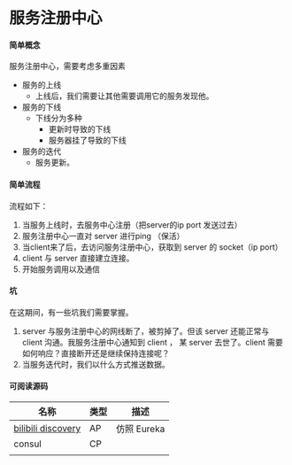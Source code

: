 # 服务注册中心



#### 简单概念

服务注册中心，需要考虑多重因素

- 服务的上线
  - 上线后，我们需要让其他需要调用它的服务发现他。
- 服务的下线
  - 下线分为多种
    - 更新时导致的下线
    - 服务器挂了导致的下线
- 服务的迭代
  - 服务更新。

#### 简单流程

流程如下：

1. 当服务上线时，去服务中心注册（把server的ip port 发送过去）
2. 服务注册中心一直对 server 进行ping （保活）
3. 当client来了后，去访问服务注册中心，获取到 server 的 socket（ip port）
4. client 与 server 直接建立连接。
5. 开始服务调用以及通信



#### 坑

在这期间，有一些坑我们需要掌握。

1. server 与服务注册中心的网线断了，被剪掉了。但该 server 还能正常与 client 沟通。我服务注册中心通知到 client ， 某 server 去世了。client 需要如何响应？直接断开还是继续保持连接呢？
2. 当服务迭代时，我们以什么方式推送数据。





#### 可阅读源码

| 名称                                                        | 类型 | 描述        |
| ----------------------------------------------------------- | ---- | ----------- |
| [bilibili discovery](https://github.com/bilibili/discovery) | AP   | 仿照 Eureka |
| consul                                                      | CP   |             |
|                                                             |      |             |

